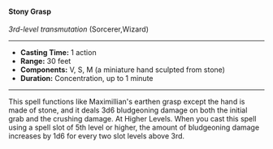 #### Stony Grasp
*3rd-level transmutation* (Sorcerer,Wizard)
___
- **Casting Time:** 1 action
- **Range:** 30 feet
- **Components:** V, S, M (a miniature hand sculpted from stone)
- **Duration:** Concentration, up to 1 minute
---
This spell functions like  Maximillian's earthen grasp
except the hand is made of stone, and it deals 3d6
bludgeoning damage on both the initial grab and
the crushing damage.
At Higher Levels.  When you cast this spell using
a spell slot of 5th level or higher, the amount of
bludgeoning damage increases by 1d6 for every two
slot levels above 3rd.

